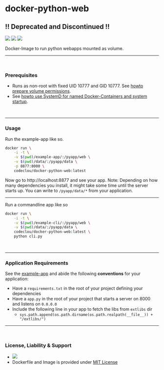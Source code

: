# docker-python-web

## :bangbang: Deprecated and Discontinued :bangbang:

[![](https://codeclou.github.io/doc/badges/generated/docker-image-size-20.svg)](https://hub.docker.com/r/codeclou/docker-python-web/tags/) [![](https://codeclou.github.io/doc/badges/generated/docker-from-alpine-3.5.svg)](https://alpinelinux.org/) [![](https://codeclou.github.io/doc/badges/generated/docker-run-as-non-root.svg)](https://docs.docker.com/engine/reference/builder/#/user)

Docker-Image to run python webapps mounted as volume.

-----

&nbsp;

### Prerequisites

 * Runs as non-root with fixed UID 10777 and GID 10777. See [howto prepare volume permissions](https://github.com/codeclou/doc/blob/master/docker/README.md).
 * See [howto use SystemD for named Docker-Containers and system startup](https://github.com/codeclou/doc/blob/master/docker/README.md).


&nbsp;

-----

### Usage

Run the example-app like so.

```bash
docker run \
    -i -t \
    -v $(pwd)/example-app/:/pyapp/web \
    -v $(pwd)/data/:/pyapp/data \
    -p 8877:8000 \
    codeclou/docker-python-web:latest
```
Now go to http://localhost:8877 and see your app.
Note: Depending on how many dependencies you install, it might take some time until the server starts up.
You can write to `/pyapp/data/*` from your application.

----

Run a commandline app like so

```bash
docker run \
    -i -t \
    -v $(pwd)/example-cli/:/pyapp/web \
    -v $(pwd)/data/:/pyapp/data \
    codeclou/docker-python-web:latest \
    python cli.py
```


 
&nbsp;

-----

### Application Requirements

See the [example-app](./example-app) and abide the following **conventions** for your application:

 * Have a `requirements.txt` in the root of your project defining your dependencies
 * Have a `app.py` in the root of your project that starts a server on 8000 and listens on `0.0.0.0` 
 * Include the following line in your app to fetch the libs from `extlibs` dir
   * `sys.path.append(os.path.dirname(os.path.realpath(__file__)) + "/extlibs/")`


-----
&nbsp;

### License, Liability & Support

 * [![](https://codeclou.github.io/doc/docker-warranty-notice.svg?v1)](https://github.com/codeclou/docker-python-web/blob/master/LICENSE.md)
 * Dockerfile and Image is provided under [MIT License](https://github.com/codeclou/docker-python-web/blob/master/LICENSE.md)
